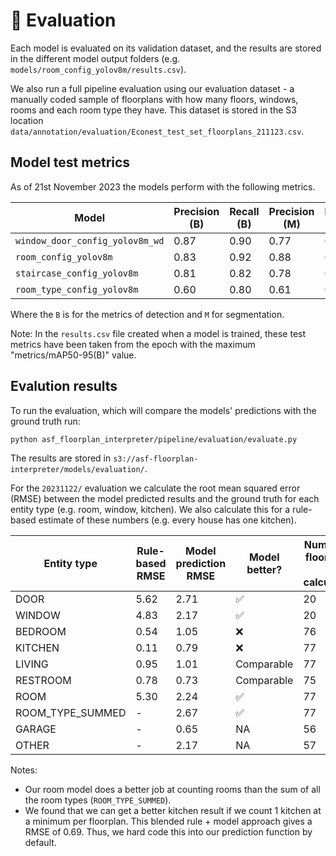 # 🧮 Evaluation

Each model is evaluated on its validation dataset, and the results are stored in the different model output folders (e.g. `models/room_config_yolov8m/results.csv`).

We also run a full pipeline evaluation using our evaluation dataset - a manually coded sample of floorplans with how many floors, windows, rooms and each room type they have. This dataset is stored in the S3 location `data/annotation/evaluation/Econest_test_set_floorplans_211123.csv`.

## Model test metrics

As of 21st November 2023 the models perform with the following metrics.

| Model                           | Precision (B) | Recall (B) | Precision (M) | Recall (m) |
| ------------------------------- | ------------- | ---------- | ------------- | ---------- |
| `window_door_config_yolov8m_wd` | 0.87          | 0.90       | 0.77          | 0.79       |
| `room_config_yolov8m`           | 0.83          | 0.92       | 0.88          | 0.87       |
| `staircase_config_yolov8m`      | 0.81          | 0.82       | 0.78          | 0.80       |
| `room_type_config_yolov8m`      | 0.60          | 0.80       | 0.61          | 0.80       |

Where the `B` is for the metrics of detection and `M` for segmentation.

Note: In the `results.csv` file created when a model is trained, these test metrics have been taken from the epoch with the maximum "metrics/mAP50-95(B)" value.

## Evalution results

To run the evaluation, which will compare the models' predictions with the ground truth run:

```
python asf_floorplan_interpreter/pipeline/evaluation/evaluate.py
```

The results are stored in `s3://asf-floorplan-interpreter/models/evaluation/`.

For the `20231122/` evaluation we calculate the root mean squared error (RMSE) between the model predicted results and the ground truth for each entity type (e.g. room, window, kitchen). We also calculate this for a rule-based estimate of these numbers (e.g. every house has one kitchen).

| Entity type      | Rule-based RMSE | Model prediction RMSE | Model better? | Number of floorplans in calculation |
| ---------------- | --------------- | --------------------- | ------------- | ----------------------------------- |
| DOOR             | 5.62            | 2.71                  | ✅            | 20                                  |
| WINDOW           | 4.83            | 2.17                  | ✅            | 20                                  |
| BEDROOM          | 0.54            | 1.05                  | ❌            | 76                                  |
| KITCHEN          | 0.11            | 0.79                  | ❌            | 77                                  |
| LIVING           | 0.95            | 1.01                  | Comparable    | 77                                  |
| RESTROOM         | 0.78            | 0.73                  | Comparable    | 75                                  |
| ROOM             | 5.30            | 2.24                  | ✅            | 77                                  |
| ROOM_TYPE_SUMMED | -               | 2.67                  | ✅            | 77                                  |
| GARAGE           | -               | 0.65                  | NA            | 56                                  |
| OTHER            | -               | 2.17                  | NA            | 57                                  |

Notes:

- Our room model does a better job at counting rooms than the sum of all the room types (`ROOM_TYPE_SUMMED`).
- We found that we can get a better kitchen result if we count 1 kitchen at a minimum per floorplan. This blended rule + model approach gives a RMSE of 0.69. Thus, we hard code this into our prediction function by default.
